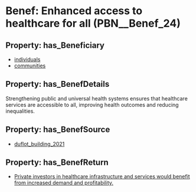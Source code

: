 # Benef: __Enhanced access to healthcare for all__ (PBN__Benef_24)

## Property: has_Beneficiary

* [individuals](../Stakeholder/PBN__Stakeholder_20)
* [communities](../Stakeholder/PBN__Stakeholder_4)

## Property: has_BenefDetails

Strengthening public and universal health systems ensures that healthcare services are accessible to all, improving health outcomes and reducing inequalities.

## Property: has_BenefSource

* [duflot_building_2021](../Article/PBN__Article_5)

## Property: has_BenefReturn

* [Private investors in healthcare infrastructure and services would benefit from increased demand and profitability.](../BenefReturn/PBN__BenefReturn_24)

